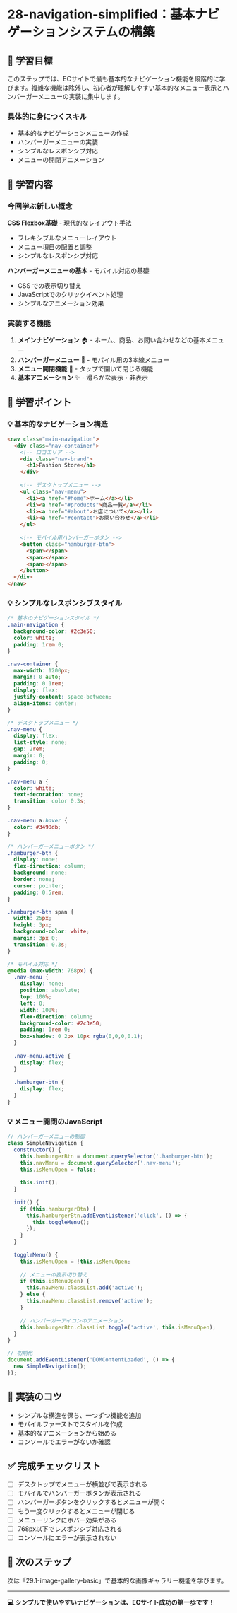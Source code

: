 # 28-navigation-simplified：基本ナビゲーションシステムの構築

## 🎯 学習目標
このステップでは、ECサイトで最も基本的なナビゲーション機能を段階的に学びます。複雑な機能は除外し、初心者が理解しやすい基本的なメニュー表示とハンバーガーメニューの実装に集中します。

### 具体的に身につくスキル
- 基本的なナビゲーションメニューの作成
- ハンバーガーメニューの実装
- シンプルなレスポンシブ対応
- メニューの開閉アニメーション

## 📖 学習内容

### 今回学ぶ新しい概念
**CSS Flexbox基礎** - 現代的なレイアウト手法
- フレキシブルなメニューレイアウト
- メニュー項目の配置と調整
- シンプルなレスポンシブ対応

**ハンバーガーメニューの基本** - モバイル対応の基礎
- CSS での表示切り替え
- JavaScriptでのクリックイベント処理
- シンプルなアニメーション効果

### 実装する機能
1. **メインナビゲーション** 🏠 - ホーム、商品、お問い合わせなどの基本メニュー
2. **ハンバーガーメニュー** 🍔 - モバイル用の3本線メニュー
3. **メニュー開閉機能** 📱 - タップで開いて閉じる機能
4. **基本アニメーション** ✨ - 滑らかな表示・非表示

## 📝 学習ポイント

### 💡 基本的なナビゲーション構造
```html
<nav class="main-navigation">
  <div class="nav-container">
    <!-- ロゴエリア -->
    <div class="nav-brand">
      <h1>Fashion Store</h1>
    </div>
    
    <!-- デスクトップメニュー -->
    <ul class="nav-menu">
      <li><a href="#home">ホーム</a></li>
      <li><a href="#products">商品一覧</a></li>
      <li><a href="#about">お店について</a></li>
      <li><a href="#contact">お問い合わせ</a></li>
    </ul>
    
    <!-- モバイル用ハンバーガーボタン -->
    <button class="hamburger-btn">
      <span></span>
      <span></span>
      <span></span>
    </button>
  </div>
</nav>
```

### 💡 シンプルなレスポンシブスタイル
```css
/* 基本のナビゲーションスタイル */
.main-navigation {
  background-color: #2c3e50;
  color: white;
  padding: 1rem 0;
}

.nav-container {
  max-width: 1200px;
  margin: 0 auto;
  padding: 0 1rem;
  display: flex;
  justify-content: space-between;
  align-items: center;
}

/* デスクトップメニュー */
.nav-menu {
  display: flex;
  list-style: none;
  gap: 2rem;
  margin: 0;
  padding: 0;
}

.nav-menu a {
  color: white;
  text-decoration: none;
  transition: color 0.3s;
}

.nav-menu a:hover {
  color: #3498db;
}

/* ハンバーガーメニューボタン */
.hamburger-btn {
  display: none;
  flex-direction: column;
  background: none;
  border: none;
  cursor: pointer;
  padding: 0.5rem;
}

.hamburger-btn span {
  width: 25px;
  height: 3px;
  background-color: white;
  margin: 3px 0;
  transition: 0.3s;
}

/* モバイル対応 */
@media (max-width: 768px) {
  .nav-menu {
    display: none;
    position: absolute;
    top: 100%;
    left: 0;
    width: 100%;
    flex-direction: column;
    background-color: #2c3e50;
    padding: 1rem 0;
    box-shadow: 0 2px 10px rgba(0,0,0,0.1);
  }
  
  .nav-menu.active {
    display: flex;
  }
  
  .hamburger-btn {
    display: flex;
  }
}
```

### 💡 メニュー開閉のJavaScript
```javascript
// ハンバーガーメニューの制御
class SimpleNavigation {
  constructor() {
    this.hamburgerBtn = document.querySelector('.hamburger-btn');
    this.navMenu = document.querySelector('.nav-menu');
    this.isMenuOpen = false;
    
    this.init();
  }
  
  init() {
    if (this.hamburgerBtn) {
      this.hamburgerBtn.addEventListener('click', () => {
        this.toggleMenu();
      });
    }
  }
  
  toggleMenu() {
    this.isMenuOpen = !this.isMenuOpen;
    
    // メニューの表示切り替え
    if (this.isMenuOpen) {
      this.navMenu.classList.add('active');
    } else {
      this.navMenu.classList.remove('active');
    }
    
    // ハンバーガーアイコンのアニメーション
    this.hamburgerBtn.classList.toggle('active', this.isMenuOpen);
  }
}

// 初期化
document.addEventListener('DOMContentLoaded', () => {
  new SimpleNavigation();
});
```

## 🚀 実装のコツ
- シンプルな構造を保ち、一つずつ機能を追加
- モバイルファーストでスタイルを作成
- 基本的なアニメーションから始める
- コンソールでエラーがないか確認

## ✅ 完成チェックリスト
- [ ] デスクトップでメニューが横並びで表示される
- [ ] モバイルでハンバーガーボタンが表示される
- [ ] ハンバーガーボタンをクリックするとメニューが開く
- [ ] もう一度クリックするとメニューが閉じる
- [ ] メニューリンクにホバー効果がある
- [ ] 768px以下でレスポンシブ対応される
- [ ] コンソールにエラーが表示されない

## 🔗 次のステップ
次は「29.1-image-gallery-basic」で基本的な画像ギャラリー機能を学びます。

---
**💻 シンプルで使いやすいナビゲーションは、ECサイト成功の第一歩です！**